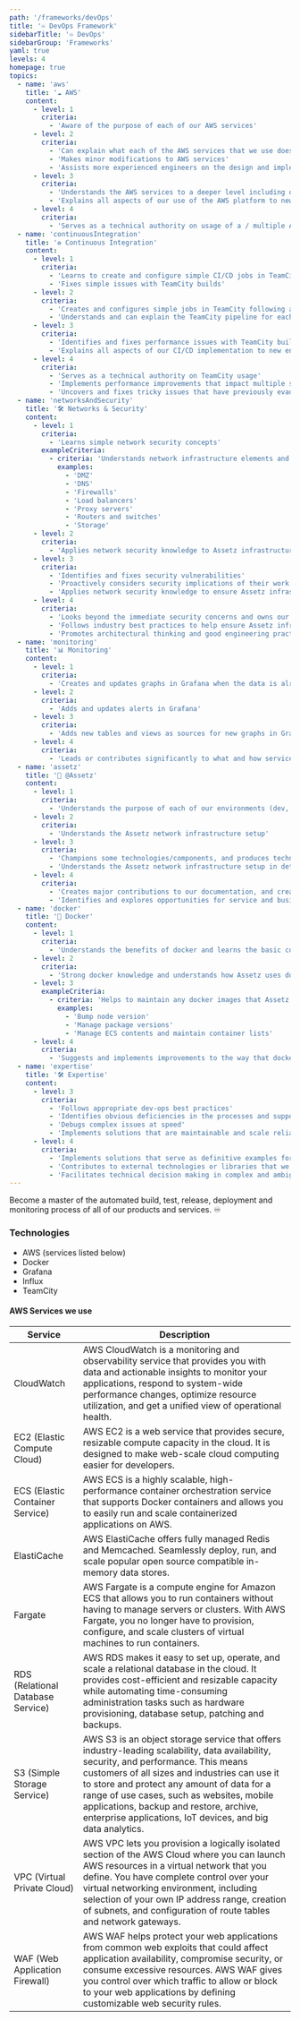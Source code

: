 ```yaml
---
path: '/frameworks/devOps'
title: '♾️ DevOps Framework'
sidebarTitle: '♾️ DevOps'
sidebarGroup: 'Frameworks'
yaml: true
levels: 4
homepage: true
topics:
  - name: 'aws'
    title: '☁️ AWS'
    content:
      - level: 1
        criteria:
          - 'Aware of the purpose of each of our AWS services'
      - level: 2
        criteria:
          - 'Can explain what each of the AWS services that we use does and understands how we have them configured'
          - 'Makes minor modifications to AWS services'
          - 'Assists more experienced engineers on the design and implementation of larger infrastructure changes'
      - level: 3
        criteria:
          - 'Understands the AWS services to a deeper level including ones that we do not use'
          - 'Explains all aspects of our use of the AWS platform to new engineers'
      - level: 4
        criteria:
          - 'Serves as a technical authority on usage of a / multiple AWS services'
  - name: 'continuousIntegration'
    title: '♻️ Continuous Integration'
    content:
      - level: 1
        criteria:
          - 'Learns to create and configure simple CI/CD jobs in TeamCity, following guidance and training materials'
          - 'Fixes simple issues with TeamCity builds'
      - level: 2
        criteria:
          - 'Creates and configures simple jobs in TeamCity following accepted best practices'
          - 'Understands and can explain the TeamCity pipeline for each of our products'
      - level: 3
        criteria:
          - 'Identifies and fixes performance issues with TeamCity builds and AWS services'
          - 'Explains all aspects of our CI/CD implementation to new engineers'
      - level: 4
        criteria:
          - 'Serves as a technical authority on TeamCity usage'
          - 'Implements performance improvements that impact multiple services'
          - 'Uncovers and fixes tricky issues that have previously evaded detection'
  - name: 'networksAndSecurity'
    title: '🛠️ Networks & Security'
    content:
      - level: 1
        criteria:
          - 'Learns simple network security concepts'
        exampleCriteria:
          - criteria: 'Understands network infrastructure elements and how they connect together'
            examples:
              - 'DMZ'
              - 'DNS'
              - 'Firewalls'
              - 'Load balancers'
              - 'Proxy servers'
              - 'Routers and switches'
              - 'Storage'
      - level: 2
        criteria:
          - 'Applies network security knowledge to Assetz infrastructure with the help of others to make improvements'
      - level: 3
        criteria:
          - 'Identifies and fixes security vulnerabilities'
          - 'Proactively considers security implications of their work'
          - 'Applies network security knowledge to ensure Assetz infrastructure and services stay secure'
      - level: 4
        criteria:
          - 'Looks beyond the immediate security concerns and owns our future infrastructure roadmap'
          - 'Follows industry best practices to help ensure Assetz infrastructure is kept up to date with industry advancements and changing technologies where appropriate'
          - 'Promotes architectural thinking and good engineering practices at scale'
  - name: 'monitoring'
    title: '📊 Monitoring'
    content:
      - level: 1
        criteria:
          - 'Creates and updates graphs in Grafana when the data is already accessible by Grafana when guided on what to show'
      - level: 2
        criteria:
          - 'Adds and updates alerts in Grafana'
      - level: 3
        criteria:
          - 'Adds new tables and views as sources for new graphs in Grafana'
      - level: 4
        criteria:
          - 'Leads or contributes significantly to what and how services are monitored and alerted'
  - name: 'assetz'
    title: '🏢 @Assetz'
    content:
      - level: 1
        criteria:
          - 'Understands the purpose of each of our environments (dev, staging, mirror, prod) and can explain how changes get promoted between them'
      - level: 2
        criteria:
          - 'Understands the Assetz network infrastructure setup'
      - level: 3
        criteria:
          - 'Champions some technologies/components, and produces technical documentation to facilitate the learning of colleagues'
          - 'Understands the Assetz network infrastructure setup in detail and can explain it to others'
      - level: 4
        criteria:
          - 'Creates major contributions to our documentation, and creates documents that provide guidelines and best practices to other engineers'
          - 'Identifies and explores opportunities for service and business improvement'
  - name: 'docker'
    title: '🐳 Docker'
    content:
      - level: 1
        criteria:
          - 'Understands the benefits of docker and learns the basic commands and workflow of general docker use'
      - level: 2
        criteria:
          - 'Strong docker knowledge and understands how Assetz uses docker'
      - level: 3
        exampleCriteria:
          - criteria: 'Helps to maintain any docker images that Assetz uses'
            examples:
              - 'Bump node version'
              - 'Manage package versions'
              - 'Manage ECS contents and maintain container lists'
      - level: 4
        criteria:
          - 'Suggests and implements improvements to the way that docker is used and is a point of knowledge for other engineers regarding docker'
  - name: 'expertise'
    title: '🛠️ Expertise'
    content:
      - level: 3
        criteria:
          - 'Follows appropriate dev-ops best practices'
          - 'Identifies obvious deficiencies in the processes and supports activities to improve them'
          - 'Debugs complex issues at speed'
          - 'Implements solutions that are maintainable and scale reliably without intervention'
      - level: 4
        criteria:
          - 'Implements solutions that serve as definitive examples for new engineers'
          - 'Contributes to external technologies or libraries that we depend on'
          - 'Facilitates technical decision making in complex and ambiguous situations'
---
```


Become a master of the automated build, test, release, deployment and monitoring process of all of our products and services. ♾️

### Technologies

- AWS (services listed below)
- Docker
- Grafana
- Influx
- TeamCity

#### AWS Services we use

| Service                           | Description                                                                                                                                                                                                                                                                                                                                                                                 |
| --------------------------------- | ------------------------------------------------------------------------------------------------------------------------------------------------------------------------------------------------------------------------------------------------------------------------------------------------------------------------------------------------------------------------------------------- |
| CloudWatch                        | AWS CloudWatch is a monitoring and observability service that provides you with data and actionable insights to monitor your applications, respond to system-wide performance changes, optimize resource utilization, and get a unified view of operational health.                                                                                                                         |
| EC2 (Elastic Compute Cloud)       | AWS EC2 is a web service that provides secure, resizable compute capacity in the cloud. It is designed to make web-scale cloud computing easier for developers.                                                                                                                                                                                                                             |
| ECS (Elastic Container Service)   | AWS ECS is a highly scalable, high-performance container orchestration service that supports Docker containers and allows you to easily run and scale containerized applications on AWS.                                                                                                                                                                                                    |
| ElastiCache                       | AWS ElastiCache offers fully managed Redis and Memcached. Seamlessly deploy, run, and scale popular open source compatible in-memory data stores.                                                                                                                                                                                                                                           |
| Fargate                           | AWS Fargate is a compute engine for Amazon ECS that allows you to run containers without having to manage servers or clusters. With AWS Fargate, you no longer have to provision, configure, and scale clusters of virtual machines to run containers.                                                                                                                                      |
| RDS (Relational Database Service) | AWS RDS makes it easy to set up, operate, and scale a relational database in the cloud. It provides cost-efficient and resizable capacity while automating time-consuming administration tasks such as hardware provisioning, database setup, patching and backups.                                                                                                                         |
| S3 (Simple Storage Service)       | AWS S3 is an object storage service that offers industry-leading scalability, data availability, security, and performance. This means customers of all sizes and industries can use it to store and protect any amount of data for a range of use cases, such as websites, mobile applications, backup and restore, archive, enterprise applications, IoT devices, and big data analytics. |
| VPC (Virtual Private Cloud)       | AWS VPC lets you provision a logically isolated section of the AWS Cloud where you can launch AWS resources in a virtual network that you define. You have complete control over your virtual networking environment, including selection of your own IP address range, creation of subnets, and configuration of route tables and network gateways.                                        |
| WAF (Web Application Firewall)    | AWS WAF helps protect your web applications from common web exploits that could affect application availability, compromise security, or consume excessive resources. AWS WAF gives you control over which traffic to allow or block to your web applications by defining customizable web security rules.                                                                                  |
